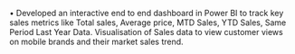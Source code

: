 •	Developed an interactive end to end dashboard in Power BI to track key sales metrics like Total sales, Average price, MTD Sales, YTD Sales, Same Period Last Year Data. Visualisation of Sales data to view customer views on mobile brands and their market sales trend. 

